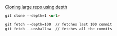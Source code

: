 
[Cloning large repo using depth ](http://www.sanyamkhurana.com/blog/how-to-clone-a-large-repository-using-git.html)

```markdown
git clone --depth=1 <url>

git fetch --depth=100  // fetches last 100 commit
git fetch --unshallow  // fetches all the commits

```
